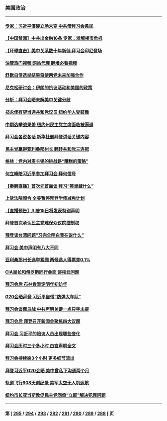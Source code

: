 ### 美国政治
---
#### [专家：习近平僵硬立场未变 中共借拜习会愚民](../../pages/ncid1078159/n13866233.md?11152045) 
#### [【中国禁闻】中共出金融16条 专家：难解楼市危机](../../pages/ncid1078159/n13865901.md?11152045) 
#### [【环球直击】美中关系数十年新低 拜习会印尼登场](../../pages/ncid1078159/n13865293.md?11152045) 
#### [油管热门视频 网站代理 翻墙必看视频](http://138.2.39.72:81/youtube.html?epic-marker?11152045)
#### [舒默自信选举结果将使两党未来加强合作](../../pages/ncid1078159/n13865955.md?11152045) 
#### [尼克松研讨会：伊朗的抗议活动和美国的政策](../../pages/ncid1078159/n13866144.md?11152045) 
#### [分析：拜习会晤未解美中关键分歧](../../pages/ncid1078159/n13866028.md?11152045) 
#### [郑永佳有望当选共和党议员 纽约华人受鼓舞](../../pages/ncid1078159/n13866112.md?11152045) 
#### [中期选举战果差 纽约州民主党主席面临被逼退](../../pages/ncid1078159/n13866072.md?11152045) 
#### [拜习会各说各话 新华社删拜登讲话关键内容](../../pages/ncid1078159/n13865771.md?11152045) 
#### [民主党赢得亚利桑那州长 翻转共和党三连冠](../../pages/ncid1078159/n13865883.md?11152045) 
#### [格林：党内对麦卡锡的挑战是“糟糕的策略”](../../pages/ncid1078159/n13865934.md?11152045) 
#### [何立峰陪习近平参加拜习会 释何信号](../../pages/ncid1078159/n13865894.md?11152045) 
#### [【秦鹏直播】首次元首面谈 拜习“笑里藏什么”](../../pages/ncid1078159/n13865903.md?11152045) 
#### [上诉法院颁令 全美暂停拜登学债减免计划](../../pages/ncid1078159/n13865906.md?11152045) 
#### [【直播预告】川普15日将发表特别声明](../../pages/ncid1078159/n13865923.md?11152045) 
#### [拜登首次承认民主党难保众议院控制权](../../pages/ncid1078159/n13865819.md?11152045) 
#### [拜登谈台湾问题“习完全明白我在说什么”](../../pages/ncid1078159/n13865834.md?11152045) 
#### [拜习会 美中声明有八大不同](../../pages/ncid1078159/n13865838.md?11152045) 
#### [亚利桑那州长选举紧绷 两候选人得票差0.1%](../../pages/ncid1078159/n13865764.md?11152045) 
#### [CIA局长和俄罗斯同行会面 谈核武问题](../../pages/ncid1078159/n13865745.md?11152045) 
#### [拜习会后 布林肯暂定明年初访华](../../pages/ncid1078159/n13865785.md?11152045) 
#### [G20会晤拜登 习近平自带“防弹大车队”](../../pages/ncid1078159/n13865743.md?11152045) 
#### [拜习会谈俄乌战 中共声明关键一点只字未提](../../pages/ncid1078159/n13865753.md?11152045) 
#### [拜习会后 拜登召开新闻会聚焦四大议题](../../pages/ncid1078159/n13865752.md?11152045) 
#### [拜习会 习近平的陪访人员出现哪些变化](../../pages/ncid1078159/n13865749.md?11152045) 
#### [拜习会历时三个多小时 白宫声明全文](../../pages/ncid1078159/n13865750.md?11152045) 
#### [拜习会持续逾3个小时 更多细节流出](../../pages/ncid1078159/n13865697.md?11152045) 
#### [拜登习近平G20会晤 美中曾私下沟通两个月](../../pages/ncid1078159/n13865617.md?11152045) 
#### [轨道飞行908天创纪录 美军太空无人机返航](../../pages/ncid1078159/n13865568.md?11152045) 
#### [纽约市长亚当斯敦促民主党同僚“立即”解决犯罪问题](../../pages/ncid1078159/n13865385.md?11152045) 

---
#### 第 [ [295](./295.md?11152045) / [294](./294.md?11152045) / [293](./293.md?11152045) / [292](./292.md?11152045) / [291](./291.md?11152045) / [290](./290.md?11152045) / [289](./289.md?11152045) / [288](./288.md?11152045) ] 页
